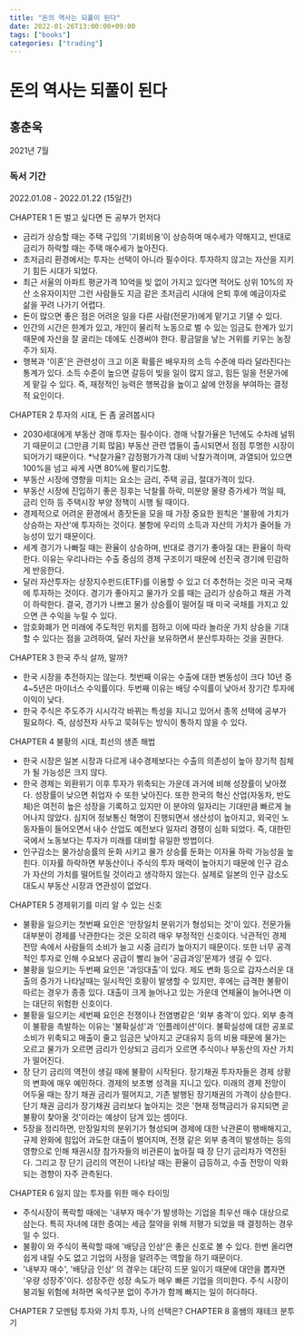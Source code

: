 ```yaml
---
title: "돈의 역사는 되풀이 된다"
date: 2022-01-26T13:00:00+09:00
tags: ["books"]
categories: ["trading"]
---
```


# 돈의 역사는 되풀이 된다

 ## 홍춘욱
 2021년 7월

 ### 독서 기간 
 2022.01.08 - 2022.01.22 (15일간)

 CHAPTER 1 돈 벌고 싶다면 돈 공부가 먼저다
  - 금리가 상승할 때는 주택 구입의 '기회비용'이 상승하며 매수세가 약해지고, 반대로 금리가 하락할 때는 주택 매수세가 높아진다.
  - 초저금리 환경에서는 투자는 선택이 아니라 필수이다. 투자하지 않고는 자산을 지키기 힘든 시대가 되었다.
  - 최근 서울의 아파트 평균가격 10억을 빚 없이 가지고 있다면 적어도 상위 10%의 자산 소유자이지만 그런 사람들도 지금 같은 초저금리 시대에 은퇴 후에 예금이자로 삶을 꾸려 나가기 어렵다.
  - 돈이 많으면 좋은 점은 어려운 일을 다른 사람(전문가)에게 맡기고 기댈 수 있다. 
  - 인간의 시간은 한계가 있고, 개인이 물리적 노동으로 벌 수 있는 임금도 한계가 있기 때문에 자산을 잘 굴리는 데에도 신경써야 한다. 황금알을 낳는 거위를 키우는 농장주가 되자.
  - 행복과 '이혼'은 관련성이 크고 이혼 확률은 배우자의 소득 수준에 따라 달라진다는 통계가 있다. 소득 수준이 높으면 갈등이 빚을 일이 많지 않고, 힘든 일을 전문가에게 맡길 수 있다. 즉, 재정적인 능력은 행복감을 높이고 삶에 안정을 부여하는 결정적 요인이다.

 CHAPTER 2 투자의 시대, 돈 좀 굴려봅시다
 - 2030세대에게 부동산 경매 투자는 필수이다. 경매 낙찰가율은 1년에도 수차례 널뛰기 때문이고 (그만큼 기회 많음) 부동산 관련 앱들이 출시되면서 점점 투명한 시장이 되어가기 때문이다. *낙찰가율? 감정평가가격 대비 낙찰가격이며, 과열되어 있으면 100%을 넘고 싸게 사면 80%에 팔리기도함.
 - 부동산 시장에 영향을 미치는 요소는 금리, 주택 공급, 절대가격이 있다.
 - 부동산 시장에 진입하기 좋은 징후는 낙찰률 하락, 미분양 물량 증가세가 꺽일 때, 금리 인하 등 주택시장 부양 정책이 시행 될 때이다.
 - 경제적으로 어려운 환경에서 종잣돈을 모을 때 가장 중요한 원칙은 '불황에 가치가 상승하는 자산'에 투자하는 것이다. 불항에 우리의 소득과 자산의 가치가 줄어들 가능성이 있기 때문이다.
 - 세계 경기가 나빠질 때는 환율이 상승하며, 반대로 경기가 좋아질 대는 환율이 하락한다. 이유는 우리나라는 수출 중심의 경제 구조이기 때문에 선진국 경기에 민감하게 반응한다.
 - 달러 자산투자는 상장지수펀드(ETF)를 이용할 수 있고 더 추천하는 것은 미국 국채에 투자하는 것이다. 경기가 좋아지고 물가가 오를 때는 금리가 상승하고 채권 가격이 하락한다. 결국, 경기가 나쁘고 물가 상승률이 떨어질 때 미국 국채를 가지고 있으면 큰 수익을 누릴 수 있다.
 - 암호화폐가 먼 미래에 주도적인 위치를 점하고 이에 따라 놀라운 가치 상승을 기대할 수 있다는 점을 고려하여, 달러 자산을 보유하면서 분산투자하는 것을 권한다.


 CHAPTER 3 한국 주식 살까, 말까?
 - 한국 시장을 추전하지는 않는다. 첫번째 이유는 수출에 대한 변동성이 크다 10년 중 4~5년은 마이너스 수익률이다. 두번째 이유는 배당 수익률이 낮아서 장기간 투자에 이익이 낮다.
 - 한국 주식은 주도주가 시시각각 바뀌는 특성을 지니고 있어서 종목 선택에 공부가 필요하다. 즉, 삼성전자 사두고 묵혀두는 방식이 통하지 않을 수 있다.

 CHAPTER 4 불황의 시대, 최선의 생존 해법
 - 한국 시장은 일본 시장과 다르게 내수경제보다는 수출의 의존성이 높아 장기적 침체가 될 가능성은 크지 않다.
 - 한국 경제는 외환위기 이후 투자가 위축되는 가운데 과거에 비해 성장률이 낮아졌다. 성장률이 낮으면 취업자 수 또한 낮아진다. 또한 한국의 혁신 산업(자동차, 반도체)은 여전히 높은 성장을 기록하고 있지만 이 분야의 일자리는 기대만큼 빠르게 늘어나지 않았다. 심지어 정보통신 혁명이 진행되면서 생산성이 높아지고, 외국인 노동자들이 들어오면서 내수 산업도 예전보다 일자리 경쟁이 심화 되었다. 즉, 대한민국에서 노동보다는 투자가 미래를 대비할 유일한 방법이다.
 - 인구감소는 물가상승률의 둔화 시키고 물가 상승률 둔화는 이자율 하락 가능성을 높힌다. 이자률 하락하면 부동산이나 주식의 투자 매력이 높아지기 때문에 인구 감소가 자산의 가치를 떨어트릴 것이라고 생각하지 않는다. 실제로 일본의 인구 감소도 대도시 부동산 시장과 연관성이 없었다.

 CHAPTER 5 경제위기를 미리 알 수 있는 신호
 - 불황을 일으키는 첫번째 요인은 '만장일치 분위기가 형성되는 것'이 있다. 전문가들 대부분이 경제를 낙관한다는 것은 오히려 매우 부정적인 신호이다. 낙관적인 경제 전망 속에서 사람들의 소비가 늘고 시중 금리가 높아지기 때문이다. 또한 너무 공격적인 투자로 인해 수요보다 공급이 빨리 늘어 '공급과잉'문제가 생길 수 있다.
 - 불황을 일으키는 두번째 요인은 '과잉대출'이 있다. 제도 변화 등으로 갑자스러운 대출의 증가가 나타날때는 일시적인 호황이 발생할 수 있지만, 후에는 급격한 불황이 따르는 경우가 종종 있다. 대출이 크게 늘어나고 있는 가운데 연체율이 늘어나면 이는 대단히 위험한 신호이다.
 - 불황을 일으키는 세번째 요인은 전쟁이나 전염병같은 '외부 충격'이 있다. 외부 충격이 불황을 촉발하는 이유는 '불확실성'과 '인플레이션'이다. 불확실성에 대한 공포로 소비가 위축되고 매출이 줄고 임금은 낮아지고 군대유지 등의 비용 때문에 물가는 오르고 물가가 오르면 금리가 인상되고 금리가 오르면 주식이나 부동산의 자산 가치가 떨어진다.
 - 장 단기 금리의 역전이 생길 때에 불황이 시작된다. 장기채권 투자자들은 경제 상황의 변화에 매우 예민하다. 경제의 보초병 성격을 지니고 있다. 미래의 경제 전망이 어두울 때는 장기 채권 금리가 떨어지고, 기존 발행된 장기채권의 가격이 상승한다. 단기 채권 금리가 장기채권 금리보다 높아지는 것은 '현재 정책금리가 유지되면 곧 불황이 찾아올 것'이라는 예상이 담겨 있는 셈이다.
 - 5장을 정리하면, 만장일치의 분위기가 형성되며 경제에 대한 낙관론이 팽배해지고, 규제 완화에 힘입어 과도한 대출이 벌어지며, 전쟁 같은 외부 충격이 발생하는 등의 영향으로 인해 채권시장 참가자들의 비관론이 높아질 때 장 단기 금리차가 역전된다. 그리고 장 단기 금리의 역전이 나타날 때는 환율이 급등하고, 수출 전망이 악화되는 경향이 자주 관측된다. 

 CHAPTER 6 잃지 않는 투자를 위한 매수 타이밍
 - 주식시장이 폭락할 때에는 '내부자 매수'가 발생하는 기업을 최우선 매수 대상으로 삼는다. 특히 자녀에 대한 증여는 세금 절약을 위해 저평가 되었을 때 결정하는 경우일 수 있다.
 - 불황이 와 주식이 폭락할 때에 '배당금 인상'은 좋은 신호로 볼 수 있다. 한번 올리면 쉽게 내릴 수도 없고 기업의 사정을 알려주는 역할을 하기 때문이다.
 - '내부자 매수', '배당금 인상' 의 경우는 대단히 드문 일이기 때문에 대안을 뽑자면 '우량 성장주'이다. 성장주란 성장 속도가 매우 빠른 기업을 의미한다. 주식 시장이 붕괴될 위험에 처하면 옥석구분 없이 주가가 함께 빠지는 일이 허다하다.

 CHAPTER 7 모멘텀 투자와 가치 투자, 나의 선택은?
 CHAPTER 8 홍쌤의 재테크 분투기